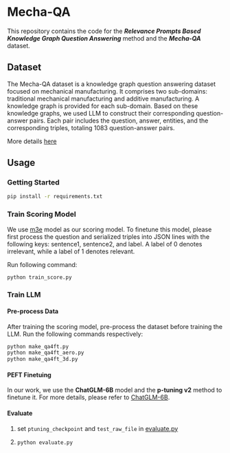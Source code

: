 # Mecha-QA

This repository contains the code for the ***Relevance Prompts Based Knowledge Graph Question Answering*** method and the ***Mecha-QA*** dataset.

## Dataset

The Mecha-QA dataset is a knowledge graph question answering dataset focused on mechanical manufacturing. It comprises two sub-domains: traditional mechanical manufacturing and additive manufacturing. A knowledge graph is provided for each sub-domain. Based on these knowledge graphs, we used LLM to construct their corresponding question-answer pairs. Each pair includes the question, answer, entities, and the corresponding triples, totaling 1083 question-answer pairs.

More details [here](./dataset)

## Usage

### Getting Started

```bash
pip install -r requirements.txt
```

### Train Scoring Model

We use [m3e](https://huggingface.co/moka-ai/m3e-base) model as our scoring model. To finetune this model, please first process the question and serialized triples into JSON lines with the following keys: sentence1, sentence2, and label. A label of 0 denotes irrelevant, while a label of 1 denotes relevant.

Run following command:

```bash
python train_score.py
```

### Train LLM

#### Pre-process Data

After training the scoring model, pre-process the dataset before training the LLM. Run the following commands respectively:

```bash
python make_qa4ft.py
python make_qa4ft_aero.py
python make_qa4ft_3d.py
```

#### PEFT Finetuing

In our work, we use the **ChatGLM-6B** model and the **p-tuning v2** method to finetune it. For more details, please refer to [ChatGLM-6B](https://github.com/THUDM/ChatGLM-6B/tree/main/ptuning).

#### Evaluate

1. set `ptuning_checkpoint`  and `test_raw_file` in [evaluate.py](./evaluate.py)

2. ```bash
   python evaluate.py
   ```
